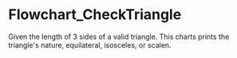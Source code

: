 # Flowchart_CheckTriangle
Given the length of 3 sides of a valid triangle. This charts prints the triangle's nature, equilateral, isosceles, or scalen.
